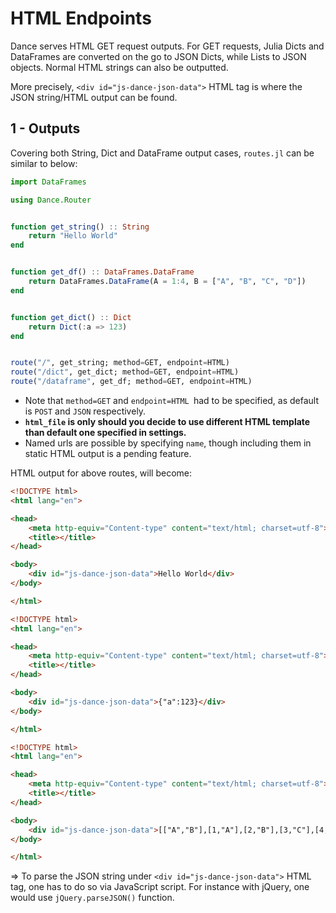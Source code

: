 # HTML Endpoints

Dance serves HTML GET request outputs.
For GET requests, Julia Dicts and DataFrames are converted on the go to JSON Dicts, while Lists to JSON objects. Normal HTML strings can also be outputted.

More precisely, `<div id="js-dance-json-data">` HTML tag is where the JSON string/HTML output can be found.

## 1 - Outputs

Covering both String, Dict and DataFrame output cases, `routes.jl` can be similar to below:

```julia
import DataFrames

using Dance.Router


function get_string() :: String
    return "Hello World"
end


function get_df() :: DataFrames.DataFrame
    return DataFrames.DataFrame(A = 1:4, B = ["A", "B", "C", "D"])
end


function get_dict() :: Dict
    return Dict(:a => 123)
end


route("/", get_string; method=GET, endpoint=HTML)
route("/dict", get_dict; method=GET, endpoint=HTML)
route("/dataframe", get_df; method=GET, endpoint=HTML)
```

- Note that `method=GET` and `endpoint=HTML `had to be specified, as default is `POST` and `JSON` respectively.
- **`html_file` is only should you decide to use different HTML template than default one specified in settings.**
- Named urls are possible by specifying `name`, though including them in static HTML output is a pending feature.

HTML output for above routes, will become: 

```html
<!DOCTYPE html>
<html lang="en">

<head>
    <meta http-equiv="Content-type" content="text/html; charset=utf-8">
    <title></title>
</head>

<body>
    <div id="js-dance-json-data">Hello World</div>
</body>

</html>
```

```html
<!DOCTYPE html>
<html lang="en">

<head>
    <meta http-equiv="Content-type" content="text/html; charset=utf-8">
    <title></title>
</head>

<body>
    <div id="js-dance-json-data">{"a":123}</div>
</body>

</html>
```

```html
<!DOCTYPE html>
<html lang="en">

<head>
    <meta http-equiv="Content-type" content="text/html; charset=utf-8">
    <title></title>
</head>

<body>
    <div id="js-dance-json-data">[["A","B"],[1,"A"],[2,"B"],[3,"C"],[4,"D"]]</div>
</body>

</html>
```

=> To parse the JSON string under `<div id="js-dance-json-data">` HTML tag, one has to do so via JavaScript script.
For instance with jQuery, one would use `jQuery.parseJSON()` function.
